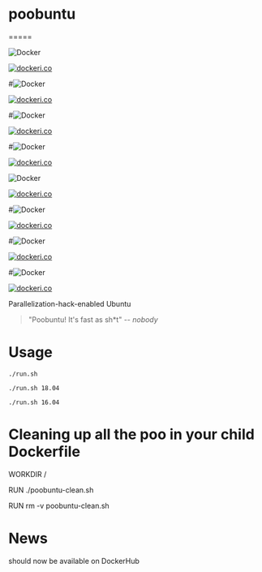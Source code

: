 # poobuntu
=====

![Docker](https://github.com/InnovAnon-Inc/poobuntu/workflows/Docker/badge.svg)

[![dockeri.co](https://dockeri.co/image/innovanon/poobuntu)](https://hub.docker.com/r/innovanon/poobuntu/)


#![Docker](https://github.com/InnovAnon-Inc/poobuntu-20.04/workflows/Docker/badge.svg)

[![dockeri.co](https://dockeri.co/image/innovanon/poobuntu-20.04)](https://hub.docker.com/r/innovanon/poobuntu-20.04/)


#![Docker](https://github.com/InnovAnon-Inc/poobuntu-18.04/workflows/Docker/badge.svg)

[![dockeri.co](https://dockeri.co/image/innovanon/poobuntu-18.04)](https://hub.docker.com/r/innovanon/poobuntu-18.04/)


#![Docker](https://github.com/InnovAnon-Inc/poobuntu-16.04/workflows/Docker/badge.svg)

[![dockeri.co](https://dockeri.co/image/innovanon/poobuntu-16.04)](https://hub.docker.com/r/innovanon/poobuntu-16.04/)


![Docker](https://github.com/InnovAnon-Inc/poodeb/workflows/Docker/badge.svg)

[![dockeri.co](https://dockeri.co/image/innovanon/poodeb)](https://hub.docker.com/r/innovanon/poodeb/)


#![Docker](https://github.com/InnovAnon-Inc/poodeb-20.04/workflows/Docker/badge.svg)

[![dockeri.co](https://dockeri.co/image/innovanon/poodeb-20.04)](https://hub.docker.com/r/innovanon/poodeb-20.04/)


#![Docker](https://github.com/InnovAnon-Inc/poodeb-18.04/workflows/Docker/badge.svg)

[![dockeri.co](https://dockeri.co/image/innovanon/poodeb-18.04)](https://hub.docker.com/r/innovanon/poodeb-18.04/)


#![Docker](https://github.com/InnovAnon-Inc/poodeb-16.04/workflows/Docker/badge.svg)

[![dockeri.co](https://dockeri.co/image/innovanon/poodeb-16.04)](https://hub.docker.com/r/innovanon/poodeb-16.04/)



Parallelization-hack-enabled Ubuntu

> "Poobuntu! It's fast as sh*t"
> -- <cite>nobody</cite>

# Usage
`./run.sh`

`./run.sh 18.04`

`./run.sh 16.04`

# Cleaning up all the poo in your child Dockerfile
WORKDIR /

RUN ./poobuntu-clean.sh

RUN rm -v poobuntu-clean.sh

# News

should now be available on DockerHub

